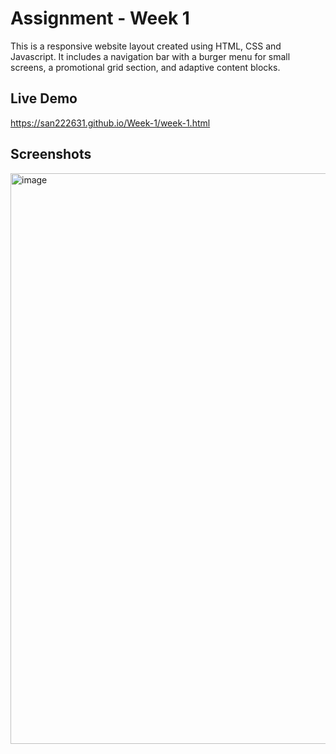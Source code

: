 # Assignment - Week 1
This is a responsive website layout created using HTML, CSS and Javascript. 
It includes a navigation bar with a burger menu for small screens, a promotional grid section, and adaptive content blocks.

## Live Demo
https://san222631.github.io/Week-1/week-1.html

## Screenshots

<img width="1309" height="913" alt="image" src="https://github.com/user-attachments/assets/f44e3937-1a05-4da4-8015-6800c2536e4e" />
